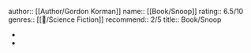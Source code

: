 author:: [[Author/Gordon Korman]] 
name:: [[Book/Snoop]] 
rating:: 6.5/10
genres:: [[📖/Science Fiction]] 
recommend:: 2/5
title:: Book/Snoop

-
-